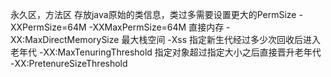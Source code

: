 永久区，方法区 存放java原始的类信息，类过多需要设置更大的PermSize
-XXPermSize=64M
-XXMaxPermSize=64M
直接内存
-XX:MaxDirectMemorySize
最大栈空间
-Xss
指定新生代经过多少次回收后进入老年代
-XX:MaxTenuringThreshold
指定对象超过指定大小之后直接晋升老年代
-XX:PretenureSizeThreshold